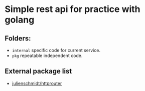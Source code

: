# Simple rest api for practice with golang

## Folders:
* `internal` specific code for current service.
* `pkg` repeatable independent code.

## External package list
* [julienschmidt/httprouter](https://github.com/julienschmidt/httprouter)